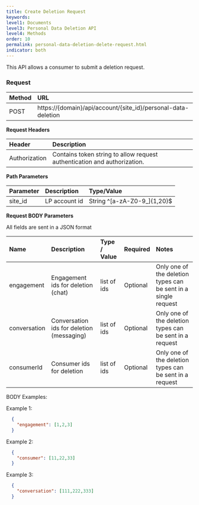 ```yaml
---
title: Create Deletion Request
keywords:
level1: Documents
level3: Personal Data Deletion API
level4: Methods
order: 10
permalink: personal-data-deletion-delete-request.html
indicator: both
---
```


This API allows a consumer to submit a deletion request.

### Request

 |Method|      URL|  
 |:--------  |:---  |
 |POST|  https://{domain}/api/account/{site_id}/personal-data-deletion |

**Request Headers**

 |Header         |Description  |
 |:------|        :--------  |
 |Authorization|  Contains token string to allow request authentication and authorization.  |

 **Path Parameters**

  |Parameter|  Description|  Type/Value |
  |:------    |:--------    |:--------|
  |site_id|  LP account id|   String ^[a-zA-Z0-9_]{1,20}$|

 **Request BODY Parameters**


All fields are sent in a JSON format

 | Name | Description | Type / Value | Required | Notes |
 | :---- | :------- | :--------- | :--- | :--- |
 | engagement| Engagement ids for deletion (chat) | list of ids | Optional | Only one of the deletion types can be sent in a single request |
 | conversation| Conversation ids for deletion (messaging) | list of  ids | Optional | Only one of the deletion types can be sent in a request |
 | consumerId| Consumer ids for deletion | list of ids | Optional | Only one of the deletion types can be sent in a request |

BODY Examples:

Example 1:

```json
  {
    "engagement": [1,2,3]
  }
```

Example 2:

```json
  {
    "consumer": [11,22,33]
  }
```

Example 3:

```json
  {
    "conversation": [111,222,333]
  }
```
